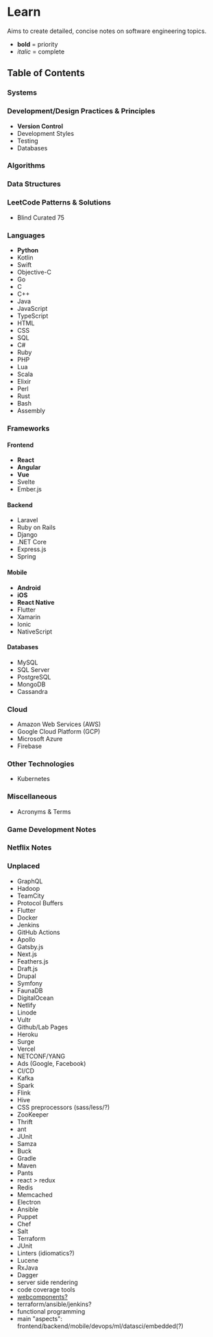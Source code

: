 # Learn
Aims to create detailed, concise notes on software engineering topics.

* **bold** = priority
* *italic* = complete
## Table of Contents
### Systems
### Development/Design Practices & Principles
* **Version Control**
* Development Styles
* Testing
* Databases
### Algorithms
### Data Structures
### LeetCode Patterns & Solutions
* Blind Curated 75
### Languages
* **Python**
* Kotlin
* Swift
* Objective-C
* Go
* C
* C++
* Java
* JavaScript
* TypeScript
* HTML
* CSS
* SQL
* C#
* Ruby
* PHP
* Lua
* Scala
* Elixir
* Perl
* Rust
* Bash
* Assembly
### Frameworks
#### Frontend
* **React**
* **Angular**
* **Vue**
* Svelte
* Ember.js
#### Backend
* Laravel
* Ruby on Rails
* Django
* .NET Core
* Express.js
* Spring
#### Mobile
* **Android**
* **iOS**
* **React Native**
* Flutter
* Xamarin
* Ionic
* NativeScript
#### Databases
* MySQL
* SQL Server
* PostgreSQL
* MongoDB
* Cassandra
### Cloud
* Amazon Web Services (AWS)
* Google Cloud Platform (GCP)
* Microsoft Azure
* Firebase
### Other Technologies
* Kubernetes
### Miscellaneous
* Acronyms & Terms
### Game Development Notes
### Netflix Notes
### Unplaced
* GraphQL
* Hadoop
* TeamCity
* Protocol Buffers
* Flutter
* Docker
* Jenkins
* GitHub Actions
* Apollo
* Gatsby.js
* Next.js
* Feathers.js
* Draft.js
* Drupal
* Symfony
* FaunaDB
* DigitalOcean
* Netlify
* Linode
* Vultr
* Github/Lab Pages
* Heroku
* Surge
* Vercel
* NETCONF/YANG
* Ads (Google, Facebook)
* CI/CD
* Kafka
* Spark
* Flink
* Hive
* CSS preprocessors (sass/less/?)
* ZooKeeper
* Thrift
* ant
* JUnit
* Samza
* Buck
* Gradle
* Maven
* Pants
* react > redux
* Redis
* Memcached
* Electron
* Ansible
* Puppet
* Chef
* Salt
* Terraform
* JUnit
* Linters (idiomatics?)
* Lucene
* RxJava
* Dagger
* server side rendering
* code coverage tools
* [webcomponents?](https://www.webcomponents.org/)
* terraform/ansible/jenkins?
* functional programming
* main "aspects": frontend/backend/mobile/devops/ml/datasci/embedded(?)